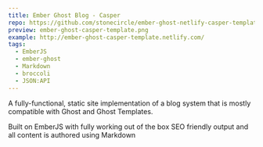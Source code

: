 ```yaml
---
title: Ember Ghost Blog - Casper
repo: https://github.com/stonecircle/ember-ghost-netlify-casper-template
preview: ember-ghost-casper-template.png
example: http://ember-ghost-casper-template.netlify.com/
tags:
  - EmberJS
  - ember-ghost
  - Markdown
  - broccoli
  - JSON:API
---
```


A fully-functional, static site implementation of a blog system that is mostly compatible with Ghost and Ghost Templates.

Built on EmberJS with fully working out of the box SEO friendly output and all content is authored using Markdown
